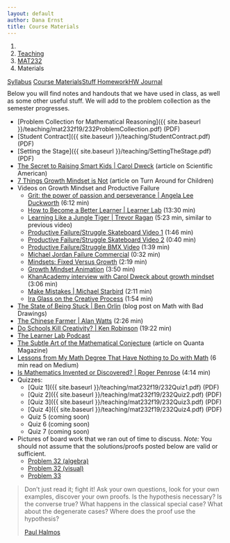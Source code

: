 ```yaml
---
layout: default
author: Dana Ernst
title: Course Materials
---
```


<ol class="breadcrumb">
  <li><a href="/"><i class="fa fa-home"></i></a></li>
  <li><a href="/teaching/">Teaching</a></li>
  <li><a href="/teaching/mat232f19">MAT232</a></li>
  <li class="active">Materials</li>
</ol>

<div class="row">
<div class="col-xs-12">
<div class="btn-group btn-group-justified">
<a class="btn btn-default btn-success" href="{{site.baseurl}}/teaching/mat232f19/syllabus/">Syllabus</a>
<a class="btn btn-default btn-primary" href="{{site.baseurl}}/teaching/mat232f19/materials/">
<span class="hidden-xs">Course Materials</span><span class="visible-xs">Stuff</span>
</a>
<a class="btn btn-default btn-warning" href="{{site.baseurl}}/teaching/mat232f19/homework/">
<span class="hidden-xs">Homework</span><span class="visible-xs">HW</span>
</a>
<a class="btn btn-default btn-info" href="{{site.baseurl}}/teaching/mat232f19/journal/">Journal</a>
</div>
</div>
</div>

<p style="margin-top:10px;">
Below you will find notes and handouts that we have used in class, as well as some other useful stuff. We will add to the problem collection as the semester progresses.
</p>

- [Problem Collection for Mathematical Reasoning]({{ site.baseurl }}/teaching/mat232f19/232ProblemCollection.pdf) (PDF)
- [Student Contract]({{ site.baseurl }}/teaching/StudentContract.pdf) (PDF)
- [Setting the Stage]({{ site.baseurl }}/teaching/SettingTheStage.pdf) (PDF)
- [The Secret to Raising Smart Kids &#124; Carol Dweck](https://www.scientificamerican.com/article/the-secret-to-raising-smart-kids1/) (article on Scientific American)
- [7 Things Growth Mindset is Not](https://www.turnaroundusa.org/7-things-growth-mindset-is-not/) (article on Turn Around for Children)
- Videos on Growth Mindset and Productive Failure
    - [Grit: the power of passion and perseverance &#124; Angela Lee Duckworth](https://www.youtube.com/watch?v=H14bBuluwB8) (6:12 min)
    - [How to Become a Better Learner &#124; Learner Lab](https://thelearnerlab.com/portfolio/learning-like-a-jungle-tiger/) (13:30 min)
    - [Learning Like a Jungle Tiger &#124; Trevor Ragan](https://www.youtube.com/watch?v=muoVtDjjonM&feature=youtu.be) (5:23 min, similar to previous video)
    - [Productive Failure/Struggle Skateboard Video 1](https://www.youtube.com/watch?time_continue=98&v=1QSocgE3yFY) (1:46 min)
    - [Productive Failure/Struggle Skateboard Video 2](https://www.instagram.com/p/BzKyyLchuve/) (0:40 min)
    - [Productive Failure/Struggle BMX Video](https://www.youtube.com/watch?v=9brnDOVJWnw) (1:39 min)
    - [Michael Jordan Failure Commercial](https://www.youtube.com/watch?v=JA7G7AV-LT8) (0:32 min)
    - [Mindsets: Fixed Versus Growth](https://www.youtube.com/watch?v=M1CHPnZfFmU) (2:19 min)
    - [Growth Mindset Animation](https://www.youtube.com/watch?v=-_oqghnxBmY) (3:50 min)
    - [KhanAcademy interview with Carol Dweck about growth mindset](https://www.youtube.com/watch?time_continue=1&v=wh0OS4MrN3E) (3:06 min)
    - [Make Mistakes &#124; Michael Starbird](https://www.youtube.com/watch?v=2yYQ-1X2ocU) (2:11 min)
    - [Ira Glass on the Creative Process](https://www.youtube.com/watch?v=PbC4gqZGPSY&feature=youtu.be) (1:54 min)
- [The State of Being Stuck &#124; Ben Orlin](https://mathwithbaddrawings.com/2017/09/20/the-state-of-being-stuck/) (blog post on Math with Bad Drawings)
- [The Chinese Farmer &#124; Alan Watts](https://www.youtube.com/watch?feature=share&v=eJShr4VdvxQ&app=desktop) (2:26 min)
- [Do Schools Kill Creativity? &#124; Ken Robinson](https://www.ted.com/talks/ken_robinson_says_schools_kill_creativity?language=en) (19:22 min)
- [The Learner Lab Podcast](https://thelearnerlab.com/podcast/)
- [The Subtle Art of the Mathematical Conjecture](https://www.quantamagazine.org/the-subtle-art-of-the-mathematical-conjecture-20190507/) (article on Quanta Magazine)
- [Lessons from My Math Degree That Have Nothing to Do with Math](https://medium.com/s/story/6-life-lessons-from-my-math-degree-that-have-nothing-to-do-with-math-d38aba90edfe) (6 min read on Medium)
- [Is Mathematics Invented or Discovered? &#124; Roger Penrose](https://www.youtube.com/watch?v=TKlPj_qGIt8) (4:14 min)
- Quizzes:
   - [Quiz 1]({{ site.baseurl }}/teaching/mat232f19/232Quiz1.pdf) (PDF)
   - [Quiz 2]({{ site.baseurl }}/teaching/mat232f19/232Quiz2.pdf) (PDF)
   - [Quiz 3]({{ site.baseurl }}/teaching/mat232f19/232Quiz3.pdf) (PDF)
   - [Quiz 4]({{ site.baseurl }}/teaching/mat232f19/232Quiz4.pdf) (PDF)   
   - Quiz 5 (coming soon)
   - Quiz 6 (coming soon)
   - Quiz 7 (coming soon)
- Pictures of board work that we ran out of time to discuss. *Note:* You should not assume that the solutions/proofs posted below are valid or sufficient.
  - [Problem 32 (algebra)]({{site.baseurl}}/teaching/mat232f19/Problem32algebra.jpg)
  - [Problem 32 (visual)]({{site.baseurl}}/teaching/mat232f19/Problem32visual.jpg)
  - [Problem 33]({{site.baseurl}}/teaching/mat232f19/Problem33.jpg)

<blockquote>
  <p>Don’t just read it; fight it! Ask your own questions, look for your own examples, discover your own proofs. Is the hypothesis necessary? Is the converse true? What happens in the classical special case? What about the degenerate cases? Where does the proof use the hypothesis?</p>
  <footer><a href="http://en.wikipedia.org/wiki/Paul_Halmos">Paul Halmos</a></footer>
</blockquote>
